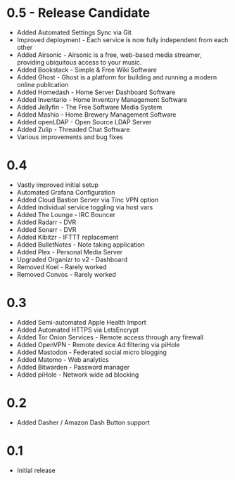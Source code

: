# 0.5 - Release Candidate
* Added Automated Settings Sync via Git
* Improved deployment - Each service is now fully independent from each other
* Added Airsonic - Airsonic is a free, web-based media streamer, providing ubiquitous access to your music.
* Added Bookstack - Simple & Free Wiki Software
* Added Ghost - Ghost is a platform for building and running a modern online publication
* Added Homedash - Home Server Dashboard Software
* Added Inventario - Home Inventory Management Software
* Added Jellyfin - The Free Software Media System
* Added Mashio - Home Brewery Management Software
* Added openLDAP - Open Source LDAP Server
* Added Zulip - Threaded Chat Software
* Various improvements and bug fixes

# 0.4

* Vastly improved initial setup
* Automated Grafana Configuration
* Added Cloud Bastion Server via Tinc VPN option
* Added individual service toggling via host vars
* Added The Lounge - IRC Bouncer
* Added Radarr - DVR
* Added Sonarr - DVR
* Added Kibitzr - IFTTT replacement
* Added BulletNotes - Note taking application
* Added Plex - Personal Media Server
* Upgraded Organizr to v2 - Dashboard
* Removed Koel - Rarely worked
* Removed Convos - Rarely worked

# 0.3

* Added Semi-automated Apple Health Import
* Added Automated HTTPS via LetsEncrypt
* Added Tor Onion Services - Remote access through any firewall
* Added OpenVPN - Remote device Ad filtering via piHole
* Added Mastodon - Federated social micro blogging
* Added Matomo - Web analytics
* Added Bitwarden - Password manager
* Added piHole - Network wide ad blocking

# 0.2

* Added Dasher / Amazon Dash Button support

# 0.1

* Initial release